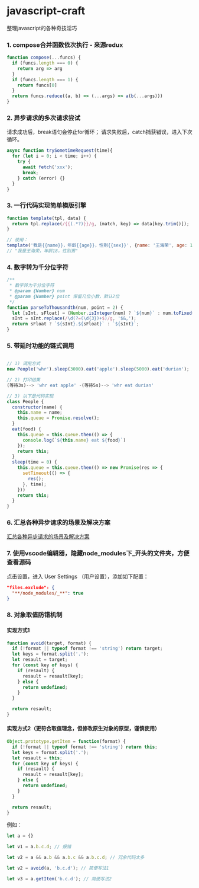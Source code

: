 # javascript-craft
整理javascript的各种奇技淫巧

### 1. compose合并函数依次执行 - 来源redux

```javascript
function compose(...funcs) {
  if (funcs.length === 0) {
    return arg => arg
  }
  if (funcs.length === 1) {
    return funcs[0]
  }
  return funcs.reduce((a, b) => (...args) => a(b(...args)))
}
```

### 2. 异步请求的多次请求尝试

请求成功后，break语句会停止for循环；
请求失败后，catch捕获错误，进入下次循环。

```javascript
async function trySometimeRequest(time){
  for (let i = 0; i < time; i++) {
    try {
      await fetch('xxx');
      break;
    } catch (error) {}
  }
}
```

### 3. 一行代码实现简单模版引擎

```javascript
function template(tpl, data) {
  return tpl.replace(/{{(.*?)}}/g, (match, key) => data[key.trim()]);
}

// 使用：
template('我是{{name}}，年龄{{age}}，性别{{sex}}', {name: '王海荣', age: 18, sex: '男'}); 
// "我是王海荣，年龄18，性别男"
```

### 4. 数字转为千分位字符

```javascript
/**
 * 数字转为千分位字符
 * @param {Number} num
 * @param {Number} point 保留几位小数，默认2位
 */
function parseToThousandth(num, point = 2) {
  let [sInt, sFloat] = (Number.isInteger(num) ? `${num}` : num.toFixed(point)).split('.');
  sInt = sInt.replace(/\d(?=(\d{3})+$)/g, '$&,');
  return sFloat ? `${sInt}.${sFloat}` : `${sInt}`;
}
```

### 5. 带延时功能的链式调用

```javascript

// 1) 调用方式
new People('whr').sleep(3000).eat('apple').sleep(5000).eat('durian');

// 2) 打印结果
(等待3s)--> 'whr eat apple' -(等待5s)--> 'whr eat durian'

// 3) 以下是代码实现
class People {
  constructor(name) {
    this.name = name;
    this.queue = Promise.resolve();
  }
  eat(food) {
    this.queue = this.queue.then(() => {
      console.log(`${this.name} eat ${food}`)
    });
    return this;
  }
  sleep(time = 0) {
    this.queue = this.queue.then(() => new Promise(res => {
      setTimeout(() => {
        res();
      }, time);
    }))
    return this;
  }
}
```

### 6. 汇总各种异步请求的场景及解决方案

[汇总各种异步请求的场景及解决方案](https://github.com/ronffy/javascript-craft/blob/master/every-async.md)


### 7. 使用vscode编辑器，隐藏node_modules下_开头的文件夹，方便查看源码

点击设置，进入 User Settings （用户设置），添加如下配置：

```JSON
"files.exclude": {
  "**/node_modules/_**": true
}
```


### 8. 对象取值防错机制

#### 实现方式1

```javascript
function avoid(target, format) {
  if (!format || typeof format !== 'string') return target;
  let keys = format.split('.');
  let resault = target;
  for (const key of keys) {
    if (resault) {
      resault = resault[key];
    } else {
      return undefined;
    }
  }

  return resault;
}
```

#### 实现方式2（更符合取值理念，但修改原生对象的原型，谨慎使用）


```javascript
Object.prototype.getItem = function(format) {
  if (!format || typeof format !== 'string') return this;
  let keys = format.split('.');
  let resault = this;
  for (const key of keys) {
    if (resault) {
      resault = resault[key];
    } else {
      return undefined;
    }
  }

  return resault;
}
```

例如：
```javascript
let a = {}

let v1 = a.b.c.d; // 报错

let v2 = a && a.b && a.b.c && a.b.c.d; // 冗余代码太多

let v2 = avoid(a, 'b.c.d'); // 简便写法1

let v3 = a.getItem('b.c.d'); // 简便写法2
```
